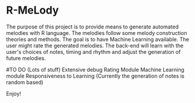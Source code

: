 # R-MeLody
The purpose of this project is to provide means to generate automated melodies with R language. 
The melodies follow some melody construction theories and methods. 
The goal is to have Machine Learning available. 
The user might rate the generated melodies. 
The back-end will learn with the user's choices of notes, timing and rhythm and adjust the generation of future melodies.

#TO DO (Lots of stuff)
Extensive debug
Rating Module
Machine Learning module
Responsiveness to Learning (Currently the generation of notes is random based)

Enjoy!
